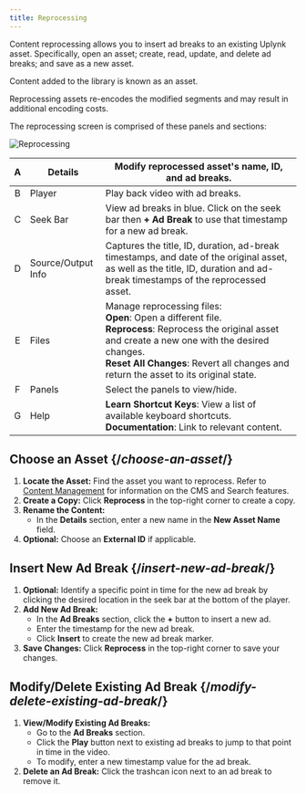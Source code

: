 ```yaml
---
title: Reprocessing
---
```


Content reprocessing allows you to insert ad breaks to an existing Uplynk asset. Specifically, open an asset; create, read, update, and delete ad breaks; and save as a new asset.

<Tip>Content added to the library is known as an asset.</Tip>

<Info>Reprocessing assets re-encodes the modified segments and may result in additional encoding costs.</Info>

The reprocessing screen is comprised of these panels and sections:

![Reprocessing](/images/uplynk/reprocessing.png)

| A | Details | Modify reprocessed asset's name, ID, and ad breaks. |
|:---:|---|---|
| B | Player | Play back video with ad breaks. |
| C | Seek Bar | View ad breaks in blue. Click on the seek bar then **+ Ad Break** to use that timestamp for a new ad break. |
| D | Source/Output Info | Captures the title, ID, duration, ad-break timestamps, and date of the original asset, as well as the title, ID, duration and ad-break timestamps of the reprocessed asset. |
| E | Files | Manage reprocessing files:<br />**Open**: Open a different file.<br />**Reprocess**: Reprocess the original asset and create a new one with the desired changes.<br />**Reset All Changes**: Revert all changes and return the asset to its original state.  |
| F | Panels | Select the panels to view/hide. |
| G | Help | **Learn Shortcut Keys**: View a list of available keyboard shortcuts.<br />**Documentation**: Link to relevant content. |

## Choose an Asset  {/*choose-an-asset*/}

1. **Locate the Asset:** Find the asset you want to reprocess. Refer to [Content Management](/uplynk/manage/assets/content_management) for information on the CMS and Search features.
2. **Create a Copy:** Click **Reprocess** in the top-right corner to create a copy.
3. **Rename the Content:**
   - In the **Details** section, enter a new name in the **New Asset Name** field.
4. **Optional:** Choose an **External ID** if applicable.

## Insert New Ad Break  {/*insert-new-ad-break*/}

1. **Optional:** Identify a specific point in time for the new ad break by clicking the desired location in the seek bar at the bottom of the player.
2. **Add New Ad Break:**
   - In the **Ad Breaks** section, click the **+** button to insert a new ad.
   - Enter the timestamp for the new ad break.
   - Click **Insert** to create the new ad break marker.
3. **Save Changes:** Click **Reprocess** in the top-right corner to save your changes.

## Modify/Delete Existing Ad Break  {/*modify-delete-existing-ad-break*/}

1. **View/Modify Existing Ad Breaks:**
   - Go to the **Ad Breaks** section.
   - Click the **Play** button next to existing ad breaks to jump to that point in time in the video.
   - To modify, enter a new timestamp value for the ad break.
2. **Delete an Ad Break:** Click the trashcan icon next to an ad break to remove it.
